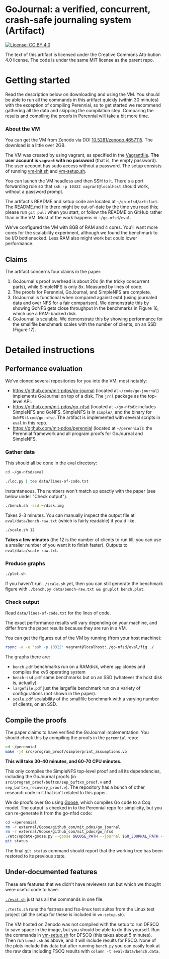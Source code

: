 # GoJournal: a verified, concurrent, crash-safe journaling system (Artifact)

[![License: CC BY
4.0](https://img.shields.io/badge/License-CC%20BY%204.0-lightgrey.svg)](https://creativecommons.org/licenses/by/4.0/)

The text of this artifact is licensed under the Creative Commons Attribution 4.0
license. The code is under the same MIT license as the parent repo.

# Getting started

Read the description below on downloading and using the VM. You should be able
to run all the commands in this artifact quickly (within 30 minutes) with the
exception of compiling Perennial, so to get started we recommend gathering all
the data and skipping the compilation step. Comparing the results and compiling
the proofs in Perennial will take a bit more time.

### About the VM

You can get the VM from Zenodo via DOI
[10.5281/zenodo.4657115](https://zenodo.org/record/4657115). The download is a
little over 2GB.

The VM was created by using vagrant, as specified in the
[Vagrantfile](Vagrantfile).
**The user account is `vagrant` with no password** (that is, the
empty password). The user account has sudo access without a password. The setup
consists of running [vm-init.sh](vm-init.sh) and [vm-setup.sh](vm-setup.sh).

You can launch the VM headless and then SSH to it. There's a port forwarding
rule so that `ssh -p 10322 vagrant@localhost` should work, without a password
prompt.

The artifact's README and setup code are located at `~/go-nfsd/artifact`. The
README.md file there might be out-of-date by the time you read this; please run
`git pull` when you start, or follow the README on GitHub rather than in the VM.
Most of the work happens in `~/go-nfsd/eval`.

We've configured the VM with 8GB of RAM and 4 cores. You'll want more cores for
the scalability experiment, although we found the benchmark to be I/O
bottlenecked. Less RAM also might work but could lower performance.

## Claims

The artifact concerns four claims in the paper:

1. GoJournal's proof overhead is about 20x (in the tricky concurrent parts),
   while SimpleNFS is only 8x. Measured by lines of code.
2. The proofs for Perennial, GoJournal, and SimpleNFS are complete.
3. GoJournal is functional when compared against ext4 (using journaled data and
   over NFS for a fair comparison). We demonstrate this by showing GoNFS gets
   close throughput in the benchmarks in Figure 16, which use a RAM-backed disk.
4. GoJournal is scalable. We demonstrate this by showing performance for the
   smallfile benchmark scales with the number of clients, on an SSD (Figure 17).

# Detailed instructions

## Performance evaluation

We've cloned several repositories for you into the VM, most notably:

- https://github.com/mit-pdos/go-journal (located at `~/code/go-journal`)
  implements GoJournal on top of a disk. The `jrnl` package as the top-level
  API.
- https://github.com/mit-pdos/go-nfsd (located at `~/go-nfsd`): includes
  SimpleNFS and GoNFS. SimpleNFS is in `simple/`, and the binary for `GoNFS` is
  `cmd/go-nfsd`. The artifact is implemented with several scripts in `eval` in
  this repo.
- https://github.com/mit-pdos/perennial (located at `~/perennial`): the
  Perennial framework and all program proofs for GoJournal and SimpleNFS.

### Gather data

This should all be done in the eval directory:

```sh
cd ~/go-nfsd/eval
```

```sh
./loc.py | tee data/lines-of-code.txt
```

Instantaneous. The numbers won't match up exactly with the paper (see below
under "Check output").

```sh
./bench.sh -ssd ~/disk.img
```

Takes 2-3 minutes. You can manually inspect the output file at
`eval/data/bench-raw.txt` (which is fairly readable) if you'd like.

```sh
./scale.sh 12
```

**Takes a few minutes** (the 12 is the number of clients to run till; you can use a
smaller number of you want it to finish faster). Outputs to `eval/data/scale-raw.txt`.

### Produce graphs

```sh
./plot.sh
```

If you haven't run `./scale.sh` yet, then you can still generate the benchmark
figure with `./bench.py data/bench-raw.txt && gnuplot bench.plot`.

### Check output

Read `data/lines-of-code.txt` for the lines of code.

The exact performance results will vary depending on your machine, and differ
from the paper results because they are run in a VM.

You can get the figures out of the VM by running (from your host machine):

```sh
rsync -a -e 'ssh -p 10322' vagrant@localhost:./go-nfsd/eval/fig ./
```

The graphs there are:

- `bench.pdf` benchmarks run on a RAMdisk, where `app` clones and compiles the
  xv6 operating system
- `bench-ssd.pdf` same benchmarks but on an SSD (whatever the host disk is,
  actually).
- `largefile.pdf` just the largefile benchmark run on a variety of
  configurations (not shown in the paper).
- `scale.pdf` scalability of the smallfile benchmark with a varying number of
  clients, on an SSD.

## Compile the proofs

The paper claims to have verified the GoJournal implementation. You should check
this by compiling the proofs in the `perennial` repo:

```sh
cd ~/perennial
make -j4 src/program_proof/simple/print_assumptions.vo
```

**This will take 30-40 minutes, and 60-70 CPU minutes.**

This only compiles the SimpleNFS top-level proof and all its dependencies,
including the GoJournal proofs (in `src/program_proof/buftxn/sep_buftxn_proof.v`
and `sep_buftxn_recovery_proof.v`). The repository has a bunch of other research
code in it that isn't related to this paper.

We do proofs over Go using [Goose](https://github.com/tchajed/goose), which
compiles Go code to a Coq model. The output is checked in to the Perennial repo
for simplicity, but you can re-generate it from the go-nfsd code:

```sh
cd ~/perennial
rm -r external/Goose/github_com/mit_pdos/go_journal
rm -r external/Goose/github_com/mit_pdos/go_nfsd
./etc/update-goose.py --goose $GOOSE_PATH --journal $GO_JOURNAL_PATH --nfsd $GO_NFSD_PATH --skip-goose-examples --verbose
git status
```

The final `git status` command should report that the working tree has been
restored to its previous state.

## Under-documented features

These are features that we didn't have reviewers run but which we thought were
useful code to have.

[`./eval.sh`](eval.sh) just has all the commands in one file.

`./tests.sh` runs the fsstress and fsx-linux test suites from the Linux test
project (all the setup for these is included in `vm-setup.sh`).

The VM hosted on Zenodo was not compiled with the setup to run DFSCQ to save
space in the image, but you should be able to do this yourself. Run the commands
in [vm-setup.sh](vm-setup.sh) for DFSCQ (this takes about 5 minutes). Then run
`bench.sh` as above, and it will include results for FSCQ. None of the plots
include this data but after running `bench.py` you can easily look at the raw
data including FSCQ results with `column -t eval/data/bench.data`.
